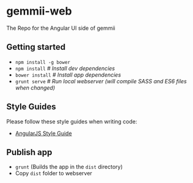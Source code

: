 # gemmii-web
The Repo for the Angular UI side of gemmii

## Getting started
* `npm install -g bower`
* `npm install` *# Install dev dependencies*
* `bower install` *# Install app dependencies*
* `grunt serve` *# Run local webserver (will compile SASS and ES6 files when changed)*

## Style Guides

Please follow these style guides when writing code:

* [AngularJS Style Guide](https://github.com/mgechev/angularjs-style-guide)

## Publish app
* `grunt` (Builds the app in the `dist` directory)
* Copy `dist` folder to webserver
